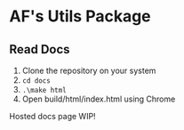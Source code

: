 # AF's Utils Package

## Read Docs

1. Clone the repository on your system
2. `cd docs`
3. `.\make html`
4. Open build/html/index.html using Chrome

Hosted docs page WIP!
